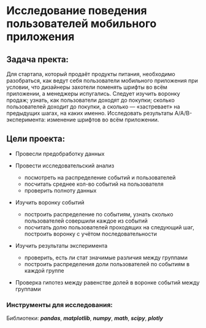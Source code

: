 # Исследование поведения пользователей мобильного приложения

## Задача пректа:

Для стартапа, который продаёт продукты питания, необходимо разобраться, как ведут себя пользователи мобильного приложения при условии, что дизайнеры захотели поменять шрифты во всём приложении, а менеджеры испугались. Следует изучить воронку продаж; узнать, как пользователи доходят до покупки; сколько пользователей доходит до покупки, а сколько — «застревает» на предыдущих шагах, на каких именно. Исследовать результаты A/A/B-эксперимента: изменение шрифтов во всём приложении.

## Цели проекта:

- Провесли предобработку данных

- Провести исследовательский анализ

  - посмотреть на распределение событий и пользователей
  - посчитать среднее кол-во событий на пользователя
  - проверить полноту данных
- Изучить воронку событий
  - построить распределение по событиям, узнать сколько пользователей совершили каждое из событий
  - посчитать долю пользователей проходящих на следующий шаг, построить воронку с учётом последовательности
- Изучить результаты эксперимента
  - проверить, есть ли стат значимые различия между группами
  - построить распределения доли пользователей по событиям в каждой группе

- Проверка гипотез между равенстве долей в воронке событий между группами


### Инструменты для исследования:

Библиотеки: ***pandas***, ***matplotlib***, ***numpy***,  ***math***, ***scipy***, ***plotly***